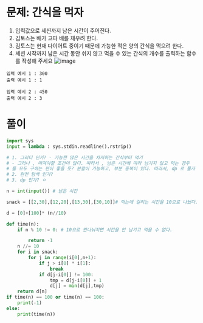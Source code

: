 # 문제: 간식을 먹자

1. 입력값으로 세션까지 남은 시간이 주어진다.
2. 김토스는 배가 고파 배를 채우려 한다.
3. 김토스는 현재 다이어트 중이기 때문에 가능한 적은 양의 간식을 먹으려 한다.
4. 세션 시작까지 남은 시간 동안 쉬지 않고 먹을 수 있는 간식의 개수를 출력하는 함수를 작성해 주세요
![image](https://user-images.githubusercontent.com/87055456/142231064-985bc369-04c5-4f3f-8203-b76c8a4ce52f.png)

```
입력 예시 1 : 300
출력 예시 1 : 1

입력 예시 2 : 450
출력 예시 2 : 3
```

# 풀이

``` python
import sys
input = lambda : sys.stdin.readline().rstrip()

# 1. 그리디 인가? - 가능한 많은 시간을 차지하는 간식부터 먹기
# - 그러나 , 따져야할 조건이 많다. 따라서 , 남은 시간에 따라 남기지 않고 먹는 경우
# 를 모두 구하는 편이 좋을 듯? 분할이 가능하고, 부분 중복이 있다. 따라서, dp 로 풀자
# 2. 완전 탐색 인가?
# 3. dp 인가? ㅇ

n = int(input()) # 남은 시간

snack = [[2,30],[12,20],[13,30],[30,10]]# 먹는데 걸리는 시간을 10으로 나눴다. 메모리 줄이기위해

d = [0]+[100]* (n//10)

def time(n):
    if n % 10 != 0: # 10으로 안나눠지면 시간을 안 남기고 먹을 수 없다.

        return -1
    n //= 10
    for i in snack:
        for j in range(i[0],n+1):
            if j > i[0] * i[1]:
                break
            if d[j-i[0]] != 100:
                tmp = d[j-i[0]] + 1
                d[j] = min(d[j],tmp)
    return d[n]
if time(n) == 100 or time(n) == 100:
    print(-1)
else:
    print(time(n))
```
